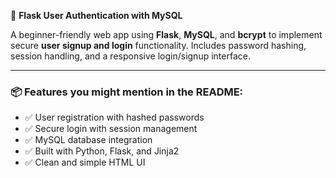 🔐 **Flask User Authentication with MySQL**

A beginner-friendly web app using **Flask**, **MySQL**, and **bcrypt** to implement secure **user signup and login** functionality.
Includes password hashing, session handling, and a responsive login/signup interface.

---

### 📦 Features you might mention in the README:

* ✅ User registration with hashed passwords
* ✅ Secure login with session management
* ✅ MySQL database integration
* ✅ Built with Python, Flask, and Jinja2
* ✅ Clean and simple HTML UI
